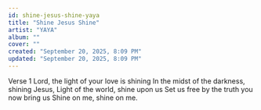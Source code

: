 ```yaml
---
id: shine-jesus-shine-yaya
title: "Shine Jesus Shine"
artist: "YAYA"
album: ""
cover: ""
created: "September 20, 2025, 8:09 PM"
updated: "September 20, 2025, 8:09 PM"
---
```


Verse 1
Lord, the light of your love is shining
In the midst of the darkness, shining
Jesus, Light of the world, shine upon us
Set us free by the truth you now bring us
Shine on me, shine on me.
